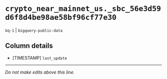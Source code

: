 # `crypto_near_mainnet_us._sbc_56e3d59d6f8d4be98ae58bf96cf77e30`
`bq-1` | `bigquery-public-data`

## Column details
* [TIMESTAMP] `last_update`

-------------------------------------------------------------------------------
*Do not make edits above this line.*
